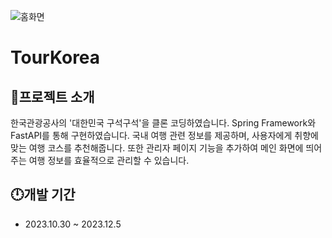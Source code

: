 ![홈화면](https://github.com/moonsae/Travel-Website/blob/main/%EC%8A%A4%ED%81%AC%EB%A6%B0%EC%83%B7%202024-03-18%20182634.png)

# TourKorea

## 💬프로젝트 소개
한국관광공사의 '대한민국 구석구석'을 클론 코딩하였습니다. Spring Framework와 FastAPI를 통해 구현하였습니다.
국내 여행 관련 정보를 제공하며, 사용자에게 취향에 맞는 여행 코스를 추천해줍니다. 또한 관리자 페이지 기능을 추가하여 메인 화면에 띄어주는 여행 정보를 효율적으로 관리할 수 있습니다.

## 🕛개발 기간
- 2023.10.30 ~ 2023.12.5



